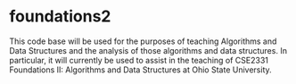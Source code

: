 # foundations2
This code base will be used for the purposes of teaching Algorithms and Data Structures and the analysis of those algorithms and data structures.  In particular, it will currently be used to assist in the teaching of CSE2331 Foundations II: Algorithms and Data Structures at Ohio State University.
